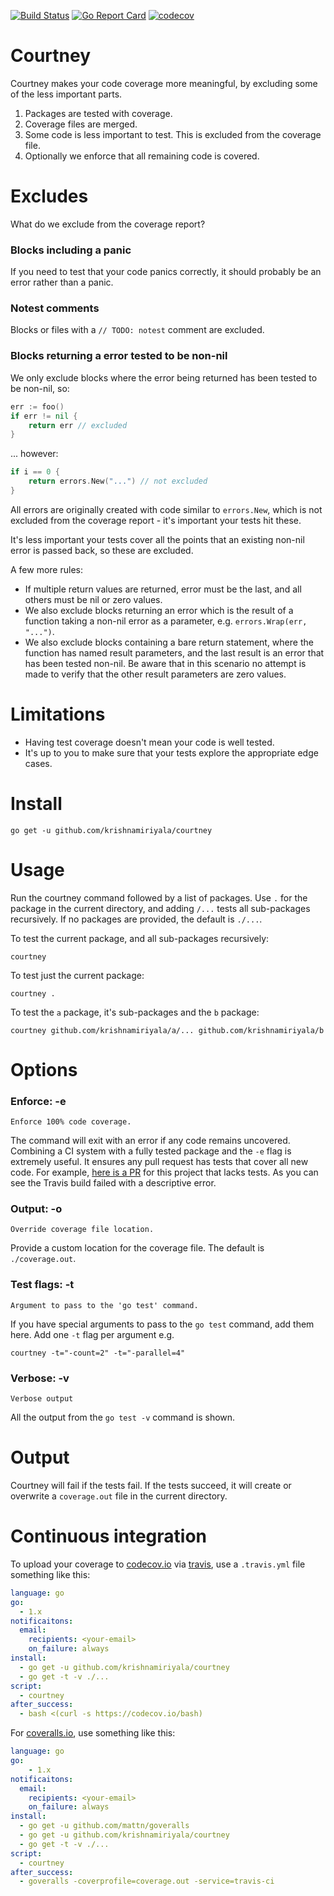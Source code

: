 [![Build Status](https://travis-ci.org/krishnamiriyala/courtney.svg?branch=master)](https://travis-ci.org/krishnamiriyala/courtney) [![Go Report Card](https://goreportcard.com/badge/github.com/krishnamiriyala/courtney)](https://goreportcard.com/report/github.com/krishnamiriyala/courtney) [![codecov](https://codecov.io/gh/krishnamiriyala/courtney/branch/master/graph/badge.svg)](https://codecov.io/gh/krishnamiriyala/courtney)

# Courtney

Courtney makes your code coverage more meaningful, by excluding some of the 
less important parts.

1. Packages are tested with coverage.  
2. Coverage files are merged.  
3. Some code is less important to test. This is excluded from the coverage file.      
4. Optionally we enforce that all remaining code is covered.

# Excludes 
What do we exclude from the coverage report?

### Blocks including a panic 
If you need to test that your code panics correctly, it should probably be an 
error rather than a panic. 

### Notest comments
Blocks or files with a `// TODO: notest` comment are excluded.

### Blocks returning a error tested to be non-nil
We only exclude blocks where the error being returned has been tested to be 
non-nil, so:

```go
err := foo()
if err != nil {
    return err // excluded 
}
```

... however:

```go
if i == 0 {
    return errors.New("...") // not excluded
}
```

All errors are originally created with code similar to `errors.New`, which is 
not excluded from the coverage report - it's important your tests hit these. 

It's less important your tests cover all the points that an existing non-nil 
error is passed back, so these are excluded. 

A few more rules:
* If multiple return values are returned, error must be the last, and all 
others must be nil or zero values.  
* We also exclude blocks returning an error which is the result of a function 
taking a non-nil error as a parameter, e.g. `errors.Wrap(err, "...")`.  
* We also exclude blocks containing a bare return statement, where the function 
has named result parameters, and the last result is an error that has been 
tested non-nil. Be aware that in this scenario no attempt is made to verify 
that the other result parameters are zero values.  

# Limitations  
* Having test coverage doesn't mean your code is well tested.  
* It's up to you to make sure that your tests explore the appropriate edge 
  cases.  

# Install
```
go get -u github.com/krishnamiriyala/courtney 
```

# Usage
Run the courtney command followed by a list of packages. Use `.` for the 
package in the current directory, and adding `/...` tests all sub-packages 
recursively. If no packages are provided, the default is `./...`.

To test the current package, and all sub-packages recursively: 
```
courtney
```

To test just the current package: 
```
courtney .
```

To test the `a` package, it's sub-packages and the `b` package: 
```
courtney github.com/krishnamiriyala/a/... github.com/krishnamiriyala/b
```

# Options
### Enforce: -e
`Enforce 100% code coverage.`

The command will exit with an error if any code remains uncovered. Combining a 
CI system with a fully tested package and the `-e` flag is extremely useful. It 
ensures any pull request has tests that cover all new code. For example, [here 
is a PR](https://github.com/krishnamiriyala/courtney/pull/5) for this project that lacks 
tests. As you can see the Travis build failed with a descriptive error. 

### Output: -o
`Override coverage file location.`

Provide a custom location for the coverage file. The default is `./coverage.out`.

### Test flags: -t
`Argument to pass to the 'go test' command.`

If you have special arguments to pass to the `go test` command, add them here. 
Add one `-t` flag per argument e.g.
```
courtney -t="-count=2" -t="-parallel=4"
```

### Verbose: -v
`Verbose output`

All the output from the `go test -v` command is shown.

# Output
Courtney will fail if the tests fail. If the tests succeed, it will create or
overwrite a `coverage.out` file in the current directory.

# Continuous integration
To upload your coverage to [codecov.io](https://codecov.io/) via 
[travis](https://travis-ci.org/), use a `.travis.yml` file something like this:

```yml
language: go
go:
  - 1.x
notificaitons:
  email:
    recipients: <your-email>
    on_failure: always
install:
  - go get -u github.com/krishnamiriyala/courtney
  - go get -t -v ./...
script:
  - courtney
after_success:
  - bash <(curl -s https://codecov.io/bash)
```

For [coveralls.io](https://coveralls.io/), use something like this:

```yml
language: go
go:
    - 1.x
notificaitons:
  email:
    recipients: <your-email>
    on_failure: always
install:
  - go get -u github.com/mattn/goveralls
  - go get -u github.com/krishnamiriyala/courtney
  - go get -t -v ./...
script:
  - courtney
after_success:
  - goveralls -coverprofile=coverage.out -service=travis-ci
```
